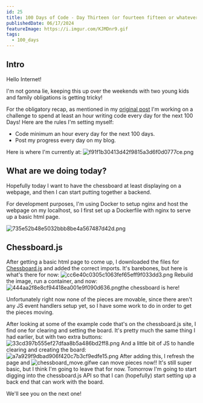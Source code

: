 ```yaml
---
id: 25
title: 100 Days of Code - Day Thirteen (or fourteen fifteen or whatever)
publishedDate: 06/17/2024
featureImage: https://i.imgur.com/KJMDnr9.gif
tags:
  - 100_days
---
```

## Intro
Hello Internet!

I'm not gonna lie, keeping this up over the weekends with two young kids and family obligations is getting tricky!

For the obligatory recap, as mentioned in my [original post](https://screamintothevoid.today/blog/13) I'm working on a challenge to spend at least an hour writing code every day for the next 100 Days! Here are the rules I'm setting myself:
* Code minimum an hour every day for the next 100 days.
* Post my progress every day on my blog.

Here is where I'm currently at:
![f91f1b30413d42f9815a3d6f0d0777ce.png](https://i.imgur.com/s0cVilz.png)
## What are we doing today?
Hopefully today I want to have the chessboard at least displaying on a webpage, and then I can start putting together a backend.

For development purposes, I'm using Docker to setup nginx and host the webpage on my localhost, so I first set up a Dockerfile with nginx to serve up a basic html page.

![735e52b48e5032bbb8be4a567487d42d.png](https://i.imgur.com/uR1nYFG.png)
## Chessboard.js
After getting a basic html page to come up, I downloaded the files for [Chessboard.js](https://chessboardjs.com/) and added the correct imports. It's barebones, but here is what's there for now:
![cc6e40c0305c1063fef65eff9f033dd3.png](https://i.imgur.com/jWr05ij.png)
Rebuild the image, run a container, and now: 
![444aa2f8e8cf94418ea001e9f090d636.png](https://i.imgur.com/PFriYci.png)the chessboard is here!

Unfortunately right now none of the pieces are movable, since there aren't any JS event handlers setup yet, so I have some work to do in order to get the pieces moving.

After looking at some of the example code that's on the chessboard.js site, I find one for clearing and setting the board. It's pretty much the same thing I had earlier, but with two extra buttons:
![33cd397b555ef27dfaa8b5a486bd2ff8.png](https://i.imgur.com/6KGfYtu.png)
And a little bit of JS to handle clearing and creating the board:
![a7a929f9dbad906f420c7b3cf9edfe15.png](https://i.imgur.com/YK0nSCG.png)
After adding this, I refresh the page and
![chessboard_move.gif](https://i.imgur.com/KJMDnr9.gif)we can move pieces now!!
It's still super basic, but I think I'm going to leave that for now. Tomorrow I'm going to start digging into the chessboard.js API so that I can (hopefully) start setting up a back end that can work with the board.

We'll see you on the next one!
